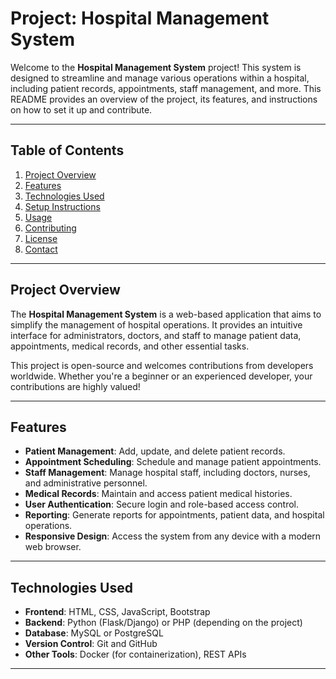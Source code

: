 # Project: Hospital Management System

Welcome to the **Hospital Management System** project! This system is designed to streamline and manage various operations within a hospital, including patient records, appointments, staff management, and more. This README provides an overview of the project, its features, and instructions on how to set it up and contribute.

---

## Table of Contents
1. [Project Overview](#project-overview)
2. [Features](#features)
3. [Technologies Used](#technologies-used)
4. [Setup Instructions](#setup-instructions)
5. [Usage](#usage)
6. [Contributing](#contributing)
7. [License](#license)
8. [Contact](#contact)

---

## Project Overview
The **Hospital Management System** is a web-based application that aims to simplify the management of hospital operations. It provides an intuitive interface for administrators, doctors, and staff to manage patient data, appointments, medical records, and other essential tasks.

This project is open-source and welcomes contributions from developers worldwide. Whether you're a beginner or an experienced developer, your contributions are highly valued!

---

## Features
- **Patient Management**: Add, update, and delete patient records.
- **Appointment Scheduling**: Schedule and manage patient appointments.
- **Staff Management**: Manage hospital staff, including doctors, nurses, and administrative personnel.
- **Medical Records**: Maintain and access patient medical histories.
- **User Authentication**: Secure login and role-based access control.
- **Reporting**: Generate reports for appointments, patient data, and hospital operations.
- **Responsive Design**: Access the system from any device with a modern web browser.

---

## Technologies Used
- **Frontend**: HTML, CSS, JavaScript, Bootstrap
- **Backend**: Python (Flask/Django) or PHP (depending on the project)
- **Database**: MySQL or PostgreSQL
- **Version Control**: Git and GitHub
- **Other Tools**: Docker (for containerization), REST APIs

---
